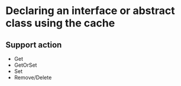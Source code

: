 ﻿# Declaring an interface or abstract class using the cache

## Support action
* Get
* GetOrSet
* Set
* Remove/Delete
